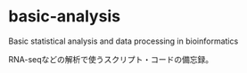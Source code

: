 # basic-analysis
Basic statistical analysis and data processing in bioinformatics

RNA-seqなどの解析で使うスクリプト・コードの備忘録。
